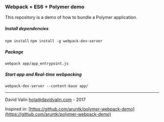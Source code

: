 ### Webpack + ES6 + Polymer demo

This repository is a demo of how to bundle a Polymer application.

##### Install dependencies
`npm install`
`npm install -g webpack-dev-server`

##### Package
`webpack app/app_entrypoint.js`

##### Start app and Real-time webpacking
`webpack-dev-server --content-base app/`


______________________________________________________________________________

David Valin <hola@davidvalin.com> - 2017

Inspired in:
[https://github.com/aruntk/polymer-webpack-demo](https://github.com/aruntk/polymer-webpack-demo)
